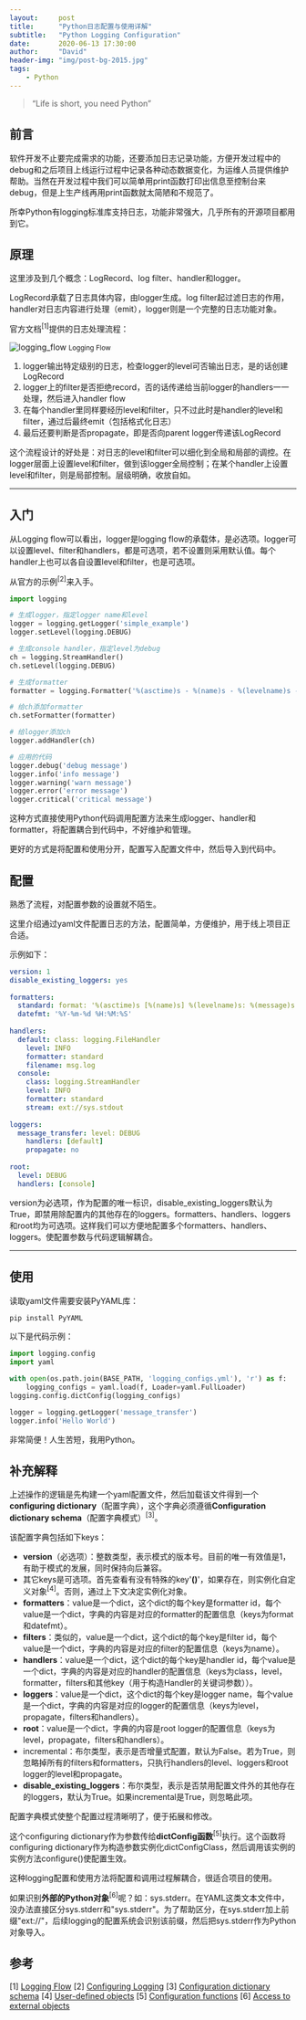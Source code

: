 ```yaml
---
layout:     post
title:      "Python日志配置与使用详解"
subtitle:   "Python Logging Configuration"
date:       2020-06-13 17:30:00
author:     "David"
header-img: "img/post-bg-2015.jpg"
tags:
    - Python
---
```


> “Life is short, you need Python”


## 前言

软件开发不止要完成需求的功能，还要添加日志记录功能，方便开发过程中的debug和之后项目上线运行过程中记录各种动态数据变化，为运维人员提供维护帮助。当然在开发过程中我们可以简单用print函数打印出信息至控制台来debug，但是上生产线再用print函数就太简陋和不规范了。

所幸Python有logging标准库支持日志，功能非常强大，几乎所有的开源项目都用到它。


## 原理

这里涉及到几个概念：LogRecord、log filter、handler和logger。

LogRecord承载了日志具体内容，由logger生成。log filter起过滤日志的作用，handler对日志内容进行处理（emit），logger则是一个完整的日志功能对象。

官方文档<sup>[1]</sup>提供的日志处理流程：

![logging_flow](/img/in-post/python-logging-configuration/logging_flow.png)
<small class="img-hint">Logging Flow</small>


1. logger输出特定级别的日志，检查logger的level可否输出日志，是的话创建LogRecord
2. logger上的filter是否拒绝record，否的话传递给当前logger的handlers一一处理，然后进入handler flow
3. 在每个handler里同样要经历level和filter，只不过此时是handler的level和filter，通过后最终emit（包括格式化日志）
4. 最后还要判断是否propagate，即是否向parent logger传递该LogRecord

这个流程设计的好处是：对日志的level和filter可以细化到全局和局部的调控。在logger层面上设置level和filter，做到该logger全局控制；在某个handler上设置level和filter，则是局部控制。层级明确，收放自如。

---

## 入门

 从Logging flow可以看出，logger是logging flow的承载体，是必选项。logger可以设置level、filter和handlers，都是可选项，若不设置则采用默认值。每个handler上也可以各自设置level和filter，也是可选项。
 
 从官方的示例<sup>[2]</sup>来入手。

 ```python
import logging

# 生成logger，指定logger name和level
logger = logging.getLogger('simple_example')
logger.setLevel(logging.DEBUG)

# 生成console handler，指定level为debug
ch = logging.StreamHandler()
ch.setLevel(logging.DEBUG)

# 生成formatter
formatter = logging.Formatter('%(asctime)s - %(name)s - %(levelname)s - %(message)s')

# 给ch添加formatter
ch.setFormatter(formatter)

# 给logger添加ch
logger.addHandler(ch)

# 应用的代码
logger.debug('debug message')
logger.info('info message')
logger.warning('warn message')
logger.error('error message')
logger.critical('critical message')
 ```

 这种方式直接使用Python代码调用配置方法来生成logger、handler和formatter，将配置耦合到代码中，不好维护和管理。

 更好的方式是将配置和使用分开，配置写入配置文件中，然后导入到代码中。


## 配置

熟悉了流程，对配置参数的设置就不陌生。

这里介绍通过yaml文件配置日志的方法，配置简单，方便维护，用于线上项目正合适。

示例如下：

```yml
version: 1  
disable_existing_loggers: yes  
  
formatters:  
  standard: format: '%(asctime)s [%(name)s] %(levelname)s: %(message)s'  
  datefmt: '%Y-%m-%d %H:%M:%S'  
  
handlers:  
  default: class: logging.FileHandler  
    level: INFO  
    formatter: standard  
    filename: msg.log  
  console:  
    class: logging.StreamHandler  
    level: INFO  
    formatter: standard  
    stream: ext://sys.stdout  
  
loggers:  
  message_transfer: level: DEBUG  
    handlers: [default]  
    propagate: no  
  
root:  
  level: DEBUG  
  handlers: [console]
```

version为必选项，作为配置的唯一标识，disable_existing_loggers默认为True，即禁用除配置内的其他存在的loggers。formatters、handlers、loggers和root均为可选项。这样我们可以方便地配置多个formatters、handlers、loggers。使配置参数与代码逻辑解耦合。

---

## 使用

读取yaml文件需要安装PyYAML库：

```python
pip install PyYAML
```

以下是代码示例：

```python
import logging.config
import yaml

with open(os.path.join(BASE_PATH, 'logging_configs.yml'), 'r') as f:
    logging_configs = yaml.load(f, Loader=yaml.FullLoader)
logging.config.dictConfig(logging_configs)

logger = logging.getLogger('message_transfer')
logger.info('Hello World')
```

非常简便！人生苦短，我用Python。


## 补充解释

上述操作的逻辑是先构建一个yaml配置文件，然后加载该文件得到一个**configuring dictionary**（配置字典），这个字典必须遵循**Configuration dictionary schema**（配置字典模式）<sup>[3]</sup>。

该配置字典包括如下keys：

* **version**（必选项）：整数类型，表示模式的版本号。目前的唯一有效值是1，有助于模式的发展，同时保持向后兼容。
* 其它keys是可选项。首先查看有没有特殊的key'**()**'，如果存在，则实例化自定义对象<sup>[4]</sup>。否则，通过上下文决定实例化对象。
* **formatters**：value是一个dict，这个dict的每个key是formatter id，每个value是一个dict，字典的内容是对应的formatter的配置信息（keys为format和datefmt）。
* **filters**：类似的，value是一个dict，这个dict的每个key是filter id，每个value是一个dict，字典的内容是对应的filter的配置信息（keys为name）。
* **handlers**：value是一个dict，这个dict的每个key是handler id，每个value是一个dict，字典的内容是对应的handler的配置信息（keys为class，level，formatter，filters和其他key（用于构造Handler的关键词参数））。
* **loggers**：value是一个dict，这个dict的每个key是logger name，每个value是一个dict，字典的内容是对应的logger的配置信息（keys为level，propagate，filters和handlers）。
* **root**：value是一个dict，字典的内容是root logger的配置信息（keys为level，propagate，filters和handlers）。
* incremental：布尔类型，表示是否增量式配置，默认为False。若为True，则忽略掉所有的filters和formatters，只执行handlers的level、loggers和root logger的level和propagate。
* **disable_existing_loggers**：布尔类型，表示是否禁用配置文件外的其他存在的loggers，默认为True。如果incremental是True，则忽略此项。

配置字典模式使整个配置过程清晰明了，便于拓展和修改。

这个configuring dictionary作为参数传给**dictConfig函数**<sup>[5]</sup>执行。这个函数将configuring dictionary作为构造参数实例化dictConfigClass，然后调用该实例的实例方法configure()使配置生效。

这种logging配置和使用方法将配置和调用过程解耦合，很适合项目的使用。

如果识别**外部的Python对象**<sup>[6]</sup>呢？如：sys.stderr。在YAML这类文本文件中，没办法直接区分sys.stderr和"sys.stderr"。为了帮助区分，在sys.stderr加上前缀"ext://"，后续logging的配置系统会识别该前缀，然后把sys.stderr作为Python对象导入。


## 参考

[1] [Logging Flow](https://docs.python.org/3/howto/logging.html?#logging-flow)
[2] [Configuring Logging](https://docs.python.org/3/howto/logging.html?#configuring-logging)
[3] [Configuration dictionary schema](https://docs.python.org/3/library/logging.config.html#logging-config-dictschema)
[4] [User-defined objects](https://docs.python.org/3/library/logging.config.html#user-defined-objects)
[5] [Configuration functions](https://docs.python.org/3/library/logging.config.html#logging.config.dictConfig)
[6] [Access to external objects](https://docs.python.org/3/library/logging.config.html#access-to-external-objects)

